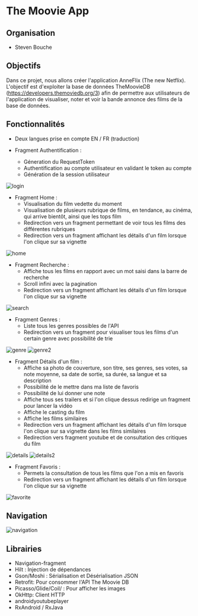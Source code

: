 # The Moovie App

## Organisation

- Steven Bouche

## Objectifs
Dans ce projet, nous allons créer l'application AnneFlix (The new Netflix). L'objectif est d'exploiter la base de données TheMoovieDB (https://developers.themoviedb.org/3) afin de permettre aux utilisateurs de l'application de visualiser, noter et voir la bande annonce des films de la base de données. 

## Fonctionnalités 

- Deux langues prise en compte EN / FR (traduction)

- Fragment Authentification : 
  - Géneration du RequestToken
  - Authentification au compte utilisateur en validant le token au compte
  - Génération de la session utilisateur 

![login](/img/login.png)

- Fragment Home :
  - Visualisation du film vedette du moment
  - Visualisation de plusieurs rubrique de films, en tendance, au cinéma, qui arrive bientôt, ainsi que les tops film 
  - Redirection vers un fragment permettant de voir tous les films des différentes rubriques 
  - Redirection vers un fragment affichant les détails d'un film lorsque l'on clique sur sa vignette 

![home](/img/home.png)

- Fragment Recherche :
  - Affiche tous les films en rapport avec un mot saisi dans la barre de recherche
  - Scroll infini avec la pagination 
  - Redirection vers un fragment affichant les détails d'un film lorsque l'on clique sur sa vignette

![search](/img/search.png)

- Fragment Genres :
  - Liste tous les genres possibles de l'API
  - Redirection vers un fragment pour visualiser tous les films d'un certain genre avec possibilité de trie

![genre](/img/genre.png) ![genre2](/img/genre2.png)

- Fragment Détails d'un film :
  - Affiche sa photo de couverture, son titre, ses genres, ses votes, sa note moyenne, sa date de sortie, sa durée, sa langue et sa description
  - Possibilité de le mettre dans ma liste de favoris 
  - Possibilité de lui donner une note 
  - Affiche tous ses trailers et si l'on clique dessus redirige un fragment pour lancer la vidéo
  - Affiche le casting du film
  - Affiche les films similaires
  - Redirection vers un fragment affichant les détails d'un film lorsque l'on clique sur sa vignette dans les films similaires
  - Redirection vers fragment youtube et de consultation des critiques du film

![details](/img/details.png) ![details2](/img/details2.png)

- Fragment Favoris :
  - Permets la consultation de tous les films que l'on a mis en favoris
  - Redirection vers un fragment affichant les détails d'un film lorsque l'on clique sur sa vignette
    
![favorite](/img/favorite.png)

## Navigation

![navigation](/img/navigation.png)

## Librairies
- Navigation-fragment 
- Hilt : Injection de dépendances 
- Gson/Moshi : Sérialisation et Désérialisation JSON 
- Retrofit: Pour consommer l'API The Moovie DB
- Picasso/Glide/Coil/ : Pour afficher les images 
- OkHttp: Client HTTP
- androidyoutubeplayer
- RxAndroid / RxJava




